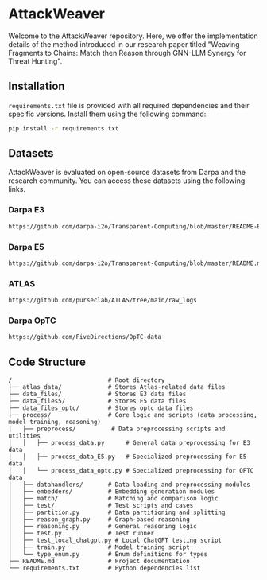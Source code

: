 # AttackWeaver 
Welcome to the AttackWeaver repository. Here, we offer the implementation details of the method introduced in our research paper titled "Weaving Fragments to Chains: Match then Reason through GNN-LLM Synergy for Threat Hunting". 

## Installation
`requirements.txt` file is provided with all required dependencies and their specific versions. Install them using the following command:
```bash
pip install -r requirements.txt
```

## Datasets
AttackWeaver is evaluated on open-source datasets from Darpa and the research community. You can access these datasets using the following links.

### Darpa E3
```bash
https://github.com/darpa-i2o/Transparent-Computing/blob/master/README-E3.md
```

### Darpa E5
```bash
https://github.com/darpa-i2o/Transparent-Computing/blob/master/README.md
```

### ATLAS
```bash
https://github.com/purseclab/ATLAS/tree/main/raw_logs
```

### Darpa OpTC
```bash
https://github.com/FiveDirections/OpTC-data
```

## Code Structure
```
/                           # Root directory
├── atlas_data/             # Stores Atlas-related data files
├── data_files/             # Stores E3 data files
├── data_files5/            # Stores E5 data files
├── data_files_optc/        # Stores optc data files
├── process/                # Core logic and scripts (data processing, model training, reasoning)
│   ├── preprocess/          # Data preprocessing scripts and utilities
│   │   ├── process_data.py      # General data preprocessing for E3 data
│   │   ├── process_data_E5.py   # Specialized preprocessing for E5 data
│   │   └── process_data_optc.py # Specialized preprocessing for OPTC data
│   ├── datahandlers/       # Data loading and preprocessing modules
│   ├── embedders/          # Embedding generation modules
│   ├── match/              # Matching and comparison logic
│   ├── test/               # Test scripts and cases
│   ├── partition.py        # Data partitioning and splitting
│   ├── reason_graph.py     # Graph-based reasoning
│   ├── reasoning.py        # General reasoning logic
│   ├── test.py             # Test runner
│   ├── test_local_chatgpt.py # Local ChatGPT testing script
│   ├── train.py            # Model training script
│   └── type_enum.py        # Enum definitions for types
├── README.md               # Project documentation
└── requirements.txt        # Python dependencies list
```


